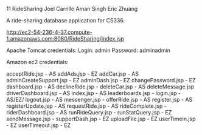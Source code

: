 11 RideSharing
Joel Carrillo
Aman Singh
Eric Zhuang

A ride-sharing database application for CS336.

http://ec2-54-236-4-37.compute-1.amazonaws.com:8080/RideSharing/index.jsp

Apache Tomcat credentials:
Login: admin
Password: adminadmin

Amazon ec2 credentials: 


acceptRide.jsp - AS
addAds.jsp - EZ
addCar.jsp - AS
adminCreateSupport.jsp - EZ
adminDash.jsp - EZ
changePassword.jsp - EZ
dashboard.jsp - AS
declineRide.jsp - 
deleteCar.jsp - AS
deleteMessage.jsp
driverDashboard.jsp - AS
index.jsp - AS
leaderboards.jsp - 
login.jsp - AS/EZ/
logout.jsp - AS
messenger.jsp - 
offerRide.jsp - AS
register.jsp - AS
registerUpdate.jsp - AS
requestRide.jsp - AS
rideComplete.jsp - 
riderDashboard.jsp - AS
runRideQuery.jsp - 
runStatQuery.jsp - EZ
sendMessage.jsp - 
supportDash.jsp - EZ
uploadFile.jsp - EZ
userTimein.jsp - EZ
userTimeout.jsp - EZ

